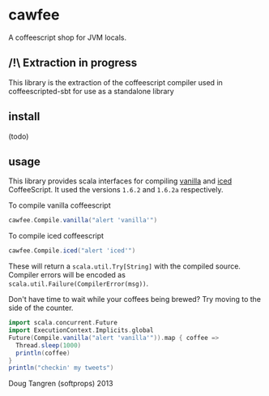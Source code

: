 # cawfee

A coffeescript shop for JVM locals.

## /!\ Extraction in progress

This library is the extraction of the coffeescript compiler used
in coffeescripted-sbt for use as a standalone library

## install

(todo)

## usage

This library provides scala interfaces for compiling [vanilla][vanilla] and [iced][iced] CoffeeScript.
It used the versions `1.6.2` and `1.6.2a` respectively. 

To compile vanilla coffeescript

```scala
cawfee.Compile.vanilla("alert 'vanilla'")
```

To compile iced coffeescript

```scala
cawfee.Compile.iced("alert 'iced'")
```

These will return a `scala.util.Try[String]` with the compiled source.
Compiler errors will be encoded as `scala.util.Failure(CompilerError(msg))`.


Don't have time to wait while your coffees being brewed? Try moving to the side of the counter.

```scala
import scala.concurrent.Future
import ExecutionContext.Implicits.global
Future(Compile.vanilla("alert 'vanilla'")).map { coffee =>
  Thread.sleep(1000)
  println(coffee)
}
println("checkin' my tweets")
```


Doug Tangren (softprops) 2013

[vanilla]: http://coffeescript.org/
[iced]: http://maxtaco.github.io/coffee-script/

